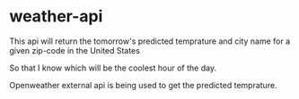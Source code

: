# weather-api
This api will return the tomorrow's predicted temprature and city name for a given zip-code in the United States

So that I know which will be the coolest hour of the day.

Openweather external api is being used to get the predicted temprature.


 
